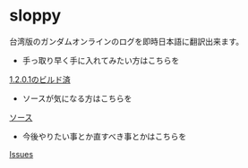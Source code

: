 # sloppy
台湾版のガンダムオンラインのログを即時日本語に翻訳出来ます。

 * 手っ取り早く手に入れてみたい方はこちらを

  [1.2.0.1のビルド済](https://github.com/n416/sloppy/raw/master/sloppy.zip "1.2.0.1のビルド済")

  * ソースが気になる方はこちらを

  [ソース](https://github.com/n416/sloppy/tree/master/sloppy "プログラムのディレクトリ")

  * 今後やりたい事とか直すべき事とかはこちらを

  [Issues](https://github.com/n416/sloppy/issues "Issues")

